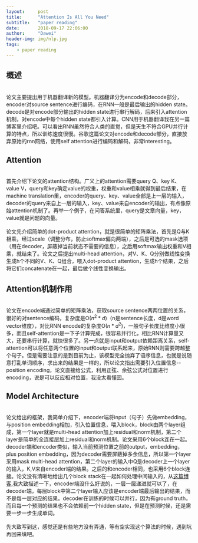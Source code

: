 ```yaml
---
layout:     post
title:      "Attention Is All You Need"
subtitle:   "paper reading"
date:       2018-09-17 22:06:00
author:     "Dawei"
header-img: img/nlp.jpg
tags:
    - paper reading
---
```


## 概述
<br>论文主要提出用于机器翻译新的模型。机器翻译分为encode和decode部分，encoder对source sentence进行编码，在RNN一般是最后输出的hidden state。decode是对encode部分输出的hidden state进行串行解码，后来引入attention机制，对encode中每个hidden state都引入计算。CNN用于机器翻译我在另一篇博客里介绍吧。可以看出RNN虽然符合人类的直觉，但是天生不符合GPU并行计算的特点，所以训练速度很慢。谷歌这篇论文对encode和decode部分，直接放弃原始的rnn网络，使用self attention进行编码和解码，非常interesting。<br/>

## Attention
<br>首先介绍下论文的attention结构。广义上的attention需要query Q、key K、value V，query和key确定value的权重，权重和value相乘就得到最后结果，在machine translation里，encoder的query、key、value全部是上一层的输入，decoder的query来自上一层的输入，key、value来自encoder的输出，有点像原始attention机制了。再举一个例子，在问答系统里，query是文章向量，key，value就是问题的向量。<br/>
<br>论文先介绍简单的dot-product attention，就是很简单的矩阵乘法，首先是Q与K相乘，经过scale（调整分布，防止softmax偏向两端），之后是可选的mask选项（用在decoder，屏蔽掉当前状态不需要的信息），之后用softmax输出权重和V相乘，就结束了。论文之后提出multi-head attention，对V、K、Q分别做线性变换生成h个不同的V、K、Q组合，喂入dot-product attention，生成h个结果，之后将它们concatenate在一起，最后做个线性变换输出。<br/>

## Attention机制作用
<br>论文在encode端通过简单的矩阵乘法，获取source sentence两两位置的关系，很好的对sentence编码，复杂度是O($n^2*d$)（n是sentence长度，d是word vector维度），对比RNN encode的复杂度O($n*d^2$)，一般句子长度比维度小很多，而且self-attention是一下子计算完成，很容易并行化，相比RNN计算量又大，还要串行计算，就快很多了。另一点就是input和output依赖距离关系，self-attention可以将任意两个位置的input和output联系起来，原始RNN则需要跨越整个句子。但是需要注意的是到目前为止，该模型完全抛弃了语序信息，也就是说随意打乱单词顺序，求出来的结果是一样的，所以论文指出需要引入位置信息--position encoding，论文直接给公式，利用正弦、余弦公式对位置进行encoding，说是可以反应相对位置，我没太看懂囧。<br/>

## Model Architecture
<br>论文给出的框架，我简单介绍下，encoder端将input（句子）先做embedding，与position embedding相加，引入位置信息，喂入block，block由两个layer组成，第一个layer就是multi-head attention加上residual和norm机制，第二个layer是简单的全连接层加上residual和norm机制。论文采用6个block连在一起。decoder端和encoder类似，输入当前预测位置之前的output，embedding，plus position embedding，因为decoder需要屏蔽掉多余信息，所以第一个layer采用mask multi-head attention，第二个layer的输入中Q是decoder上一个layer的输入，K,V来自encoder端的结果。之后的和encoder相同，也采用6个block连接。论文没有清晰地给出几个block stack在一起如何处理中间输入的，从[这篇博客](https://mchromiak.github.io/articles/2017/Sep/12/Transformer-Attention-is-all-you-need/#.W7WTqWhLi70),我大致描述一下，encoder端没什么好说的，一层一层递进就可以了，在decoder端，每层block中第二个layer输入应该是encoder端最后输出的结果，而不是每一层对应的结果。decoder在训练的时候可以并行，因为有ground truth，而且每一个预测的结果也不会依赖前一个hidden state，但是在预测时候，还是需要一步一步生成单词。<br/>
<br>先大致写到这，感觉还是有些地方没有弄通，等有空实现这个算法的时候，遇到坑再回来填吧。<br/>
